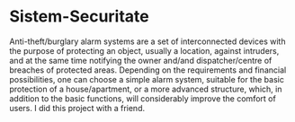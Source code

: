 # Sistem-Securitate
Anti-theft/burglary alarm systems are a set of interconnected devices with the purpose of protecting an object, usually a location, against intruders, and at the same time notifying the owner and/and dispatcher/centre of breaches of protected areas. Depending on the requirements and financial possibilities, one can choose a simple alarm system, suitable for the basic protection of a house/apartment, or a more advanced structure, which, in addition to the basic functions, will considerably improve the comfort of users. I did this project with a friend.
